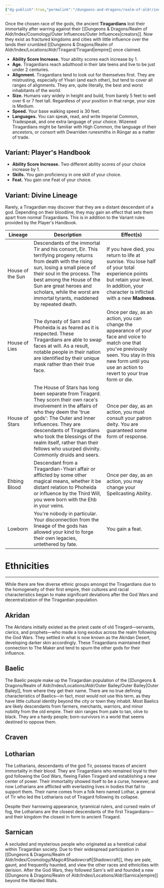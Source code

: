 ```yaml
---
{"dg-publish":true,"permalink":"/dungeons-and-dragons/realm-of-aldr/index/races/tiragardian/"}
---
```


Once the chosen race of the gods, the ancient **Tiragardians** lost their immortality after warring against their [[Dungeons & Dragons/Realm of Aldr/Index/Cosmology/Outer Influences/Outer Influences\|creators]]. Now they exist as fractured kingdoms and cities with little influence over the lands their crumbled [[Dungeons & Dragons/Realm of Aldr/Index/Locations/Aldr/Tiragard/Tiragard\|empire]] once claimed.

- **Ability Score Increase.** Your ability scores each increase by 1.
- **Age.** Tiragardians reach adulthood in their late teens and live to be just under 2 centuries.
- **Alignment.** Tiragardians tend to look out for themselves first. They are mistrusting, especially of Ylvari (and each other), but tend to cover all ranges of alignments. They are, quite literally, the best and worst inhabitants of the world.
- **Size.** Humans vary widely in height and build, from barely 5 feet to well over 6 or 7 feet tall. Regardless of your position in that range, your size is Medium.
- **Speed.** Your base walking speed is 30 feet.
- **Languages.** You can speak, read, and write Imperial Common, Tradespeak, and one extra language of your choice. Wizened Tiragardians might be familiar with High Common, the language of their ancestors, or consort with Dwarriden runesmiths in Rûngar as a matter of trade.
## Variant: Player's Handbook
- **Ability Score Increase.** Two different ability scores of your choice increase by 1.
- **Skills.** You gain proficiency in one skill of your choice.
- **Feat.** You gain one Feat of your choice.
## Variant: Divine Lineage
Rarely, a Tiragardian may discover that they are a distant descendant of a god. Depending on their bloodline, they may gain an effect that sets them apart from normal Tiragardians. This is in addition to the Variant rules provided by the Player's Handbook.

| Lineage          | Description                                                                                                                                                                                                                                                                                                                                   | Effect(s)                                                                                                                                                                                                        |
| ---------------- | --------------------------------------------------------------------------------------------------------------------------------------------------------------------------------------------------------------------------------------------------------------------------------------------------------------------------------------------- | ---------------------------------------------------------------------------------------------------------------------------------------------------------------------------------------------------------------- |
| House of the Sun | Descendants of the immortal Tir and his consort, Eir. This terrifying progeny returns from death with the rising sun, losing a small piece of their soul in the process. The best among the House of the Sun are great heroes and scholars, while the worst are immortal tyrants, maddened by repeated death.                                 | If you have died, you return to life at sunrise. You lose half of your total experience points but retain your level. In addition, your character is inflicted with a new **Madness**.                           |
| House of Lies    | The dynasty of Sarn and Phoheida is as feared as it is respected. These Tiragardians are able to swap faces at will. As a result, notable people in their nation are identified by their unique mask rather than their true face.                                                                                                             | Once per day, as an action, you can change the appearance of your face and voice to match one that you’ve previously seen. You stay in this new form until you use an action to revert to your true form or die. |
| House of Stars   | The House of Stars has long been separate from Tiragard. They scorn their own race's involvement in the affairs of who they deem the 'true gods': The Outer and Inner Influences. They are descendants of Tiragardians who took the blessings of the realm itself, rather than their fellows who usurped divinity. Commonly druids and seers. | Once per day, as an action, you must consult your patron deity. You are guaranteed some form of response.                                                                                                        |
| Ehbing Blood     | Descendant from a Tiragardian-Ylvari affair or afflicted by some other magical means, whether it be distant relation to Phoheida or influence by the Third Will, you were born with the Ehb in your veins.                                                                                                                                    | Once per day, as an action, you may change your Spellcasting Ability.                                                                                                                                            |
| Lowborn          | You're nobody in particular. Your disconnection from the lineage of the gods has allowed your kind to forge their own legacies, untethered by fate.                                                                                                                                                                                           | You gain a feat.                                                                                                                                                                                                 |
# Ethnicities
---
While there are few diverse ethnic groups amongst the Tiragardians due to the homogeneity of their first empire, their cultures and racial characteristics began to make significant deviations after the God Wars and decentralization of the Tiragardian population.
## Akridan
The Akridans initially existed as the priest caste of old Tiragard—servants, clerics, and prophets—who made a long exodus across the realm following the God Wars. They settled in what is now known as the Akridan Desert, developing darker skin accordingly. These Tiragardians maintained their connection to The Maker and tend to spurn the other gods for their influence.
## Baelic
The Baelic people make up the Tiragardian population of the [[Dungeons & Dragons/Realm of Aldr/Index/Locations/Aldr/Outer Bailey/Outer Bailey\|Outer Bailey]], from where they get their name. There are no true defining characteristics of Baelics—in fact, most would not use this term, as they have little cultural identity beyond the city or town they inhabit. Most Baelics are likely descendants from farmers, merchants, warriors, and minor nobility from the old empire. Their skin ranges from pale to tan, olive to black. They are a hardy people; born-survivors in a world that seems destined to oppose them.
## Craven

## Lotharian
The Lotharians, descendants of the god Tir, possess traces of ancient immortality in their blood. They are Tiragardians who remained loyal to their god following the God Wars, fleeing Fallen Tiragard and establishing a new center of power. Their immortality showed itself to be a curse, however, and now Lotharians are afflicted with everlasting lives in bodies that fail to support them. Their name comes from a folk hero named Lothar, a general of Tir who led the Lotharians out of Tiragard following its collapse.

Despite their harrowing appearance, tyrannical rulers, and cursed realm of fog, the Lotharians are the closest descendants of the first Tiragardians—and their kingdom the closest in form to ancient Tiragard.
## Sarnican
A secluded and mysterious people who originated as a heretical cabal within Tiragardian society. Due to their widespread participation in [[Dungeons & Dragons/Realm of Aldr/Index/Cosmology/Magic#Shadowcraft\|Shadowcraft]], they are pale, gaunt, and frequently haunted, and view the other races and ethnicities with derision. After the God Wars, they followed Sarn's will and founded a new [[Dungeons & Dragons/Realm of Aldr/Index/Locations/Aldr/Sarnica\|empire]] beyond the Warded Walls.